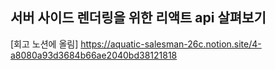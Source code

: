 ## 서버 사이드 렌더링을 위한 리액트 api 살펴보기

[회고 노션에 올림] https://aquatic-salesman-26c.notion.site/4-a8080a93d3684b66ae2040bd38121818
